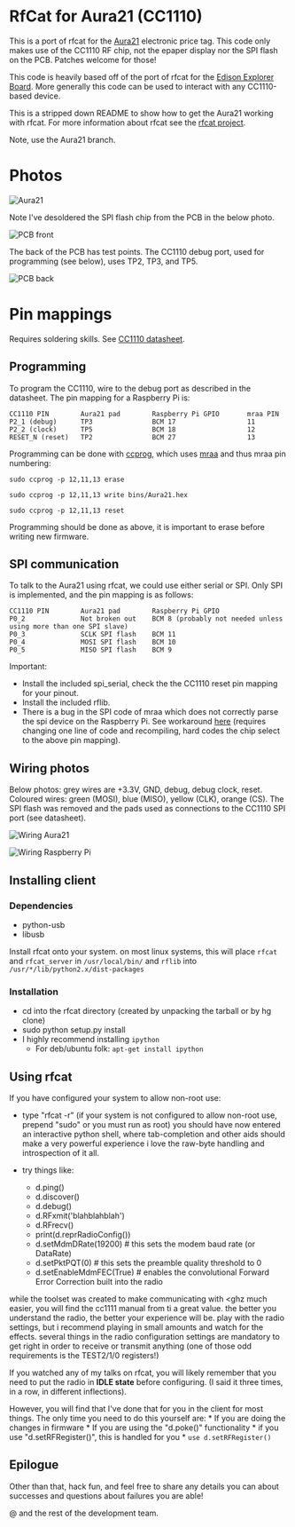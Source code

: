 # RfCat for Aura21 (CC1110)

This is a port of rfcat for the [Aura21](https://www.displaydata.com/solutions) electronic price tag. This code only makes use of the CC1110 RF chip, not the epaper display nor the SPI flash on the PCB. Patches welcome for those!

This code is heavily based off of the port of rfcat for the [Edison Explorer Board](https://github.com/EnhancedRadioDevices/rfcat). More generally this code can be used to interact with any CC1110-based device.

This is a stripped down README to show how to get the Aura21 working with rfcat. For more information about rfcat see the [rfcat project](https://github.com/atlas0fd00m/rfcat).

Note, use the Aura21 branch.

# Photos

![Aura21](docs/images/front-back.jpg)

Note I've desoldered the SPI flash chip from the PCB in the below photo.

![PCB front](docs/images/pcb_front.jpg)

The back of the PCB has test points. The CC1110 debug port, used for programming (see below), uses TP2, TP3, and TP5.

![PCB back](docs/images/pcb_back.jpg)

# Pin mappings

Requires soldering skills. See [CC1110 datasheet](http://www.ti.com/product/CC1110-CC1111#).

## Programming

To program the CC1110, wire to the debug port as described in the datasheet. The pin mapping for a Raspberry Pi is:

```
CC1110 PIN        Aura21 pad        Raspberry Pi GPIO       mraa PIN
P2_1 (debug)      TP3               BCM 17                  11
P2_2 (clock)      TP5               BCM 18                  12
RESET_N (reset)   TP2               BCM 27                  13
```

Programming can be done with [ccprog](https://github.com/ps2/ccprog), which uses [mraa](https://github.com/intel-iot-devkit/mraa) and thus mraa pin numbering:

`sudo ccprog -p 12,11,13 erase`

`sudo ccprog -p 12,11,13 write bins/Aura21.hex`

`sudo ccprog -p 12,11,13 reset`

Programming should be done as above, it is important to erase before writing new firmware.

## SPI communication

To talk to the Aura21 using rfcat, we could use either serial or SPI. Only SPI is implemented, and the pin mapping is as follows:

```
CC1110 PIN        Aura21 pad        Raspberry Pi GPIO
P0_2              Not broken out    BCM 8 (probably not needed unless using more than one SPI slave)
P0_3              SCLK SPI flash    BCM 11
P0_4              MOSI SPI flash    BCM 10
P0_5              MISO SPI flash    BCM 9
```

Important:
* Install the included spi_serial, check the the CC1110 reset pin mapping for your pinout.
* Install the included rflib.
* There is a bug in the SPI code of mraa which does not correctly parse the spi device on the Raspberry Pi. See workaround [here](https://github.com/intel-iot-devkit/mraa/issues/947) (requires changing one line of code and recompiling, hard codes the chip select to the above pin mapping).

## Wiring photos

Below photos: grey wires are +3.3V, GND, debug, debug clock, reset. Coloured wires: green (MOSI), blue (MISO), yellow (CLK), orange (CS). The SPI flash was removed and the pads used as connections to the CC1110 SPI port (see datasheet).

![Wiring Aura21](docs/images/wiring_aura21.jpg)

![Wiring Raspberry Pi](docs/images/wiring_rpi.jpg)

## Installing client

### Dependencies
* python-usb
* libusb

Install rfcat onto your system.  on most linux systems, this will place `rfcat` and `rfcat_server` in `/usr/local/bin/` and `rflib` into `/usr/*/lib/python2.x/dist-packages`

### Installation

* cd into the rfcat directory (created by unpacking the tarball or by hg clone)
* sudo python setup.py install
* I highly recommend installing `ipython`
  * For deb/ubuntu folk: `apt-get install ipython`

## Using rfcat

If you have configured your system to allow non-root use:

* type "rfcat -r"   (if your system is not configured to allow non-root use, prepend "sudo" or you must run as root)
    you should have now entered an interactive python shell, where tab-completion and other aids should make a very powerful experience
    i love the raw-byte handling and introspection of it all.

* try things like:
    * d.ping()
    * d.discover()
    * d.debug()
    * d.RFxmit('blahblahblah')
    * d.RFrecv()
    * print(d.reprRadioConfig())
    * d.setMdmDRate(19200)      # this sets the modem baud rate (or DataRate)
    * d.setPktPQT(0)            # this sets the preamble quality threshold to 0
    * d.setEnableMdmFEC(True)   # enables the convolutional Forward Error Correction built into the radio


while the toolset was created to make communicating with <ghz much easier, you will find the cc1111 manual from ti a great value.  the better you understand the radio, the better your experience will be.
play with the radio settings, but i recommend playing in small amounts and watch for the effects.  several things in the radio configuration settings are mandatory to get right in order to receive or transmit anything (one of those odd requirements is the TEST2/1/0 registers!)

If you watched any of my talks on rfcat, you will likely remember that you need to put the radio in **IDLE state** before configuring. (I said it three times, in a row, in different inflections).

However, you will find that I've done that for you in the client for most things.  The only time you need to do this yourself are:
    * If you are doing the changes in firmware
    * If you are using the "d.poke()" functionality
        * if you use "d.setRFRegister()", this is handled for you
        * `use d.setRFRegister()`

## Epilogue

Other than that, hack fun, and feel free to share any details you can about successes and questions about failures you are able!

@ and the rest of the development team.

